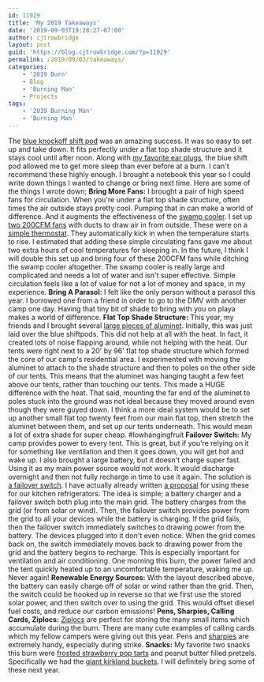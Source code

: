 ```yaml
---
id: 11929
title: 'My 2019 Takeaways'
date: '2019-09-03T19:28:27-07:00'
author: cjtrowbridge
layout: post
guid: 'https://blog.cjtrowbridge.com/?p=11929'
permalink: /2019/09/03/takeaways/
categories:
    - '2019 Burn'
    - Blog
    - 'Burning Man'
    - Projects
tags:
    - '2019 Burning Man'
    - 'Burning Man'
---
```


The [blue knockoff shift pod](https://blog.cjtrowbridge.com/2019/01/15/2019-burn-gear-list/) was an amazing success. It was so easy to set up and take down. It fits perfectly under a flat top shade structure and it stays cool until after noon. Along with [my favorite ear plugs](https://amzn.to/2AI1Crt), the blue shift pod allowed me to get more sleep than ever before at a burn. I can't recommend these highly enough. I brought a notebook this year so I could write down things I wanted to change or bring next time. Here are some of the things I wrote down; **Bring More Fans:** I brought a pair of high speed fans for circulation. When you're under a flat top shade structure, often times the air outside stays pretty cool. Pumping that in can make a world of difference. And it augments the effectiveness of the [swamp cooler](https://blog.cjtrowbridge.com/2019/08/06/advanced-playa-air-conditioner/). I set up [two 200CFM fans](https://amzn.to/2LjeQR4) with ducts to draw air in from outside. These were on a [simple thermostat](https://amzn.to/2ZNGaei). They automatically kick in when the temperature starts to rise. I estimated that adding these simple circulating fans gave me about two extra hours of cool temperatures for sleeping in. In the future, I think I will double this set up and bring four of these 200CFM fans while ditching the swamp cooler altogether. The swamp cooler is really large and complicated and needs a lot of water and isn't super effective. Simple circulation feels like a lot of value for not a lot of money and space, in my experience. **Bring A Parasol:** I felt like the only person without a parasol this year. I borrowed one from a friend in order to go to the DMV with another camp one day. Having that tiny bit of shade to bring with you on playa makes a world of difference. **Flat Top Shade Structure:** This year, my friends and I brought several [large pieces of aluminet](https://amzn.to/2ROCqJz). Initially, this was just laid over the blue shiftpods. This did not help at all with the heat. In fact, it created lots of noise flapping around, while not helping with the heat. Our tents were right next to a 20' by 96' flat top shade structure which formed the core of our camp's residential area. I experimented with moving the aluminet to attach to the shade structure and then to poles on the other side of our tents. This means that the aluminet was hanging taught a few feet above our tents, rather than touching our tents. This made a HUGE difference with the heat. That said, mounting the far end of the aluminet to poles stuck into the ground was not ideal because they moved around even though they were guyed down. I think a more ideal system would be to set up another small flat top twenty feet from our main flat top, then stretch the aluminet between them, and set up our tents underneath. This would mean a lot of extra shade for super cheap. #lowhangingfruit **Failover Switch:** My camp provides power to every tent. This is great, but if you're relying on it for something like ventilation and then it goes down, you will get hot and wake up. I also brought a large battery, but it doesn't charge super fast. Using it as my main power source would not work. It would discharge overnight and then not fully recharge in time to use it again. The solution is [a failover switch](https://amzn.to/2NuEamC). I have actually already written [a proposal](https://blog.cjtrowbridge.com/2019/02/27/switching-automatically-to-backup-power/) for using these for our kitchen refrigerators. The idea is simple; a battery charger and a failover switch both plug into the main grid. The battery charges from the grid (or from solar or wind). Then, the failover switch provides power from the grid to all your devices while the battery is charging. If the grid fails, then the failover switch immediately switches to drawing power from the battery. The devices plugged into it don't even notice. When the grid comes back on, the switch immediately moves back to drawing power from the grid and the battery begins to recharge. This is especially important for ventilation and air conditioning. One morning this burn, the power failed and the tent quickly heated up to an uncomfortable temperature, waking me up. Never again! **Renewable Energy Sources:** With the layout described above, the battery can easily charge off of solar or wind rather than the grid. Then, the switch could be hooked up in reverse so that we first use the stored solar power, and then switch over to using the grid. This would offset diesel fuel costs, and reduce our carbon emissions! **Pens, Sharpies, Calling Cards, Ziplocs:** [Ziplocs](https://amzn.to/2zONQ5s) are perfect for storing the many small items which accumulate during the burn. There are many cute examples of calling cards which my fellow campers were giving out this year. Pens and [sharpies](https://amzn.to/2LgT3JK) are extremely handy, especially during strike. **Snacks:** My favorite two snacks this burn were [frosted strawberry pop tarts](https://amzn.to/2NPj5Wa) and peanut butter filled pretzels. Specifically we had the [giant kirkland buckets](https://amzn.to/2ZQHgGl). I will definitely bring some of these next year.